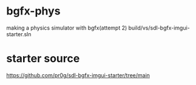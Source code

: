 # bgfx-phys
 making a physics simulator with bgfx(attempt 2)
 build/vs/sdl-bgfx-imgui-starter.sln

# starter source
https://github.com/pr0g/sdl-bgfx-imgui-starter/tree/main
